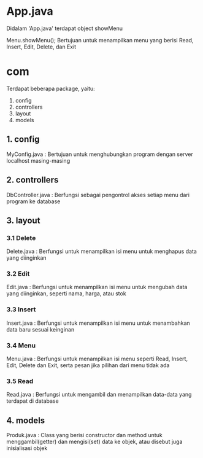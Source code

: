 # App.java
Didalam 'App.java' terdapat object showMenu

Menu.showMenu();
Bertujuan untuk menampilkan menu yang berisi Read, Insert, Edit, Delete, dan Exit

# com
Terdapat beberapa package, yaitu:
1. config
2. controllers
3. layout
4. models

## 1. config
MyConfig.java : Bertujuan untuk menghubungkan program dengan server localhost masing-masing

## 2. controllers
DbController.java : Berfungsi sebagai pengontrol akses setiap menu dari program ke database

## 3. layout
### 3.1 Delete
Delete.java : Berfungsi untuk menampilkan isi menu untuk menghapus data yang diinginkan

### 3.2 Edit
Edit.java : Berfungsi untuk menampilkan isi menu untuk mengubah data yang diinginkan, seperti nama, harga, atau stok

### 3.3 Insert
Insert.java : Berfungsi untuk menampilkan isi menu untuk menambahkan data baru sesuai keinginan

### 3.4 Menu
Menu.java : Berfungsi untuk menampilkan isi menu seperti Read, Insert, Edit, Delete dan Exit, serta pesan jika pilihan dari menu tidak ada

### 3.5 Read
Read.java : Berfungsi untuk mengambil dan menampilkan data-data yang terdapat di database 

## 4. models
Produk.java : Class yang berisi constructor dan method untuk menggambil(getter) dan mengisi(set) data ke objek, atau disebut juga inisialisasi objek


